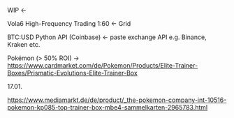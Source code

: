 WIP <- 



Vola6 High-Frequency Trading 1:60 <- Grid 



BTC:USD Python API (Coinbase) <- paste exchange API e.g. Binance, Kraken etc. 


Pokémon (> 50% ROI) -> https://www.cardmarket.com/de/Pokemon/Products/Elite-Trainer-Boxes/Prismatic-Evolutions-Elite-Trainer-Box 

17.01.

https://www.mediamarkt.de/de/product/_the-pokemon-company-int-10516-pokemon-kp085-top-trainer-box-mbe4-sammelkarten-2965783.html 
